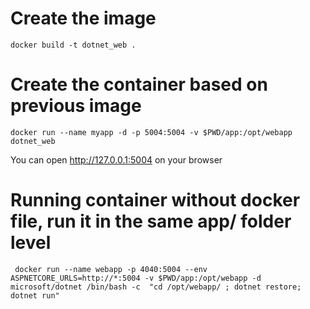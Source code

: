 # Create the image

```docker build -t dotnet_web .```

# Create the container based on previous image
```docker run --name myapp -d -p 5004:5004 -v $PWD/app:/opt/webapp dotnet_web```

You can open http://127.0.0.1:5004 on your browser

# Running container without docker file, run it in the same app/ folder level
``` docker run --name webapp -p 4040:5004 --env ASPNETCORE_URLS=http://*:5004 -v $PWD/app:/opt/webapp -d  microsoft/dotnet /bin/bash -c  "cd /opt/webapp/ ; dotnet restore; dotnet run"```
